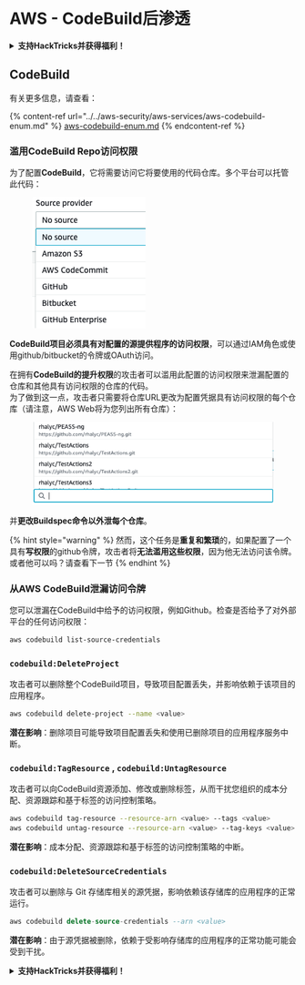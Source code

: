 # AWS - CodeBuild后渗透

<details>

<summary><strong>支持HackTricks并获得福利！</strong></summary>

* 如果您想在HackTricks中看到您的公司广告，或者如果您想访问PEASS的最新版本或下载PDF格式的HackTricks，请查看[**SUBSCRIPTION PLANS**](https://github.com/sponsors/carlospolop)！
* 获取[**官方PEASS和HackTricks周边产品**](https://peass.creator-spring.com)
* 发现[**PEASS家族**](https://opensea.io/collection/the-peass-family)，我们的独家[**NFT**](https://opensea.io/collection/the-peass-family)收藏品
* **加入** 💬 [**Discord群组**](https://discord.gg/hRep4RUj7f) 或 [**Telegram群组**](https://t.me/peass) 或 **关注**我在**Twitter**上的🐦 [**@carlospolopm**](https://twitter.com/carlospolopm)**。**
* **通过向** [**HackTricks**](https://github.com/carlospolop/hacktricks) **和** [**HackTricks Cloud**](https://github.com/carlospolop/hacktricks-cloud) **github仓库提交PR来分享您的黑客技巧。**

</details>

## CodeBuild

有关更多信息，请查看：

{% content-ref url="../../aws-security/aws-services/aws-codebuild-enum.md" %}
[aws-codebuild-enum.md](../../aws-security/aws-services/aws-codebuild-enum.md)
{% endcontent-ref %}

### 滥用CodeBuild Repo访问权限

为了配置**CodeBuild**，它将需要访问它将要使用的代码仓库。多个平台可以托管此代码：

<figure><img src="../../../.gitbook/assets/image (3) (5).png" alt=""><figcaption></figcaption></figure>

**CodeBuild项目必须具有对配置的源提供程序的访问权限**，可以通过IAM角色或使用github/bitbucket的令牌或OAuth访问。

在拥有**CodeBuild的提升权限**的攻击者可以滥用此配置的访问权限来泄漏配置的仓库和其他具有访问权限的仓库的代码。\
为了做到这一点，攻击者只需要将仓库URL更改为配置凭据具有访问权限的每个仓库（请注意，AWS Web将为您列出所有仓库）：

<figure><img src="../../../.gitbook/assets/image (11).png" alt=""><figcaption></figcaption></figure>

并**更改Buildspec命令以外泄每个仓库**。

{% hint style="warning" %}
然而，这个任务是**重复和繁琐**的，如果配置了一个具有**写权限**的github令牌，攻击者将**无法滥用这些权限**，因为他无法访问该令牌。\
或者他可以吗？请查看下一节
{% endhint %}

### 从AWS CodeBuild泄漏访问令牌

您可以泄漏在CodeBuild中给予的访问权限，例如Github。检查是否给予了对外部平台的任何访问权限：
```bash
aws codebuild list-source-credentials
```
### `codebuild:DeleteProject`

攻击者可以删除整个CodeBuild项目，导致项目配置丢失，并影响依赖于该项目的应用程序。
```bash
aws codebuild delete-project --name <value>
```
**潜在影响**：删除项目可能导致项目配置丢失和使用已删除项目的应用程序服务中断。

### `codebuild:TagResource` , `codebuild:UntagResource`

攻击者可以向CodeBuild资源添加、修改或删除标签，从而干扰您组织的成本分配、资源跟踪和基于标签的访问控制策略。
```bash
aws codebuild tag-resource --resource-arn <value> --tags <value>
aws codebuild untag-resource --resource-arn <value> --tag-keys <value>
```
**潜在影响**：成本分配、资源跟踪和基于标签的访问控制策略的中断。

### `codebuild:DeleteSourceCredentials`

攻击者可以删除与 Git 存储库相关的源凭据，影响依赖该存储库的应用程序的正常运行。
```sql
aws codebuild delete-source-credentials --arn <value>
```
**潜在影响**：由于源凭据被删除，依赖于受影响存储库的应用程序的正常功能可能会受到干扰。

<details>

<summary><strong>支持HackTricks并获得福利！</strong></summary>

* 如果您想在HackTricks中看到您的公司广告，或者如果您想访问PEASS的最新版本或下载PDF版本的HackTricks，请查看[**订阅计划**](https://github.com/sponsors/carlospolop)！
* 获取[**官方PEASS和HackTricks周边产品**](https://peass.creator-spring.com)
* 发现[**PEASS家族**](https://opensea.io/collection/the-peass-family)，我们的独家[**NFT**](https://opensea.io/collection/the-peass-family)收藏品
* **加入** 💬 [**Discord群组**](https://discord.gg/hRep4RUj7f) 或 [**Telegram群组**](https://t.me/peass) 或 **关注**我的 **Twitter** 🐦 [**@carlospolopm**](https://twitter.com/carlospolopm)**。**
* **通过向** [**HackTricks**](https://github.com/carlospolop/hacktricks) **和** [**HackTricks Cloud**](https://github.com/carlospolop/hacktricks-cloud) **github存储库提交PR来分享您的黑客技巧。**

</details>
